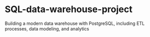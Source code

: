 # SQL-data-warehouse-project
Building a modern data warehouse with PostgreSQL, including ETL processes, data modeling, and analytics
